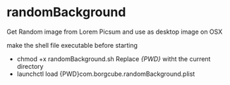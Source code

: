 # randomBackground
Get Random image from Lorem Picsum and use as desktop image on OSX

make the shell file executable before starting
  - chmod +x randomBackground.sh
  Replace *{PWD}* witht the current directory
  - launchctl load {PWD}com.borgcube.randomBackground.plist
